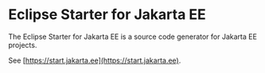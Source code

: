 # Eclipse Starter for Jakarta EE

The Eclipse Starter for Jakarta EE is a source code generator for Jakarta EE projects.

See [https://start.jakarta.ee](https://start.jakarta.ee).